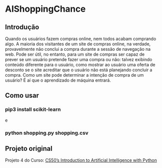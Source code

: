 # AIShoppingChance

## Introdução

Quando os usuários fazem compras online, nem todos acabam comprando algo. A maioria dos visitantes de um site de compras online, na verdade, provavelmente não conclui a compra durante a sessão de navegação na web. Pode ser útil, no entanto, para um site de compras ser capaz de prever se um usuário pretende fazer uma compra ou não: talvez exibindo conteúdo diferente para o usuário, como mostrar ao usuário uma oferta de desconto se o site acreditar que o usuário não está planejando concluir a compra. Como um site pode determinar a intenção de compra de um usuário? É aí que o aprendizado de máquina entrará.

## Como usar

### pip3 install scikit-learn

e 

### python shopping.py shopping.csv

## Projeto original

Projeto 4 do Curso: [CS50’s Introduction to Artificial Intelligence with Python](https://cs50.harvard.edu/ai/2020/weeks/4/)